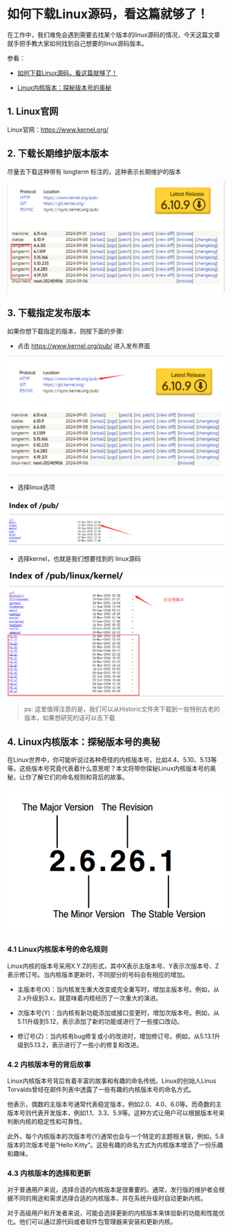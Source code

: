 # 如何下载Linux源码，看这篇就够了！

在工作中，我们难免会遇到需要去找某个版本的linux源码的情况，今天这篇文章就手把手教大家如何找到自己想要的linux源码版本。

参看：

- [如何下载Linux源码，看这篇就够了！](https://blog.csdn.net/qq_43257914/article/details/134344756)

- [Linux内核版本：探秘版本号的奥秘](https://baijiahao.baidu.com/s?id=1772040171585220927&wfr=spider&for=pc)


## 1. Linux官网

Linux官网：https://www.kernel.org/


## 2. 下载长期维护版本版本

尽量去下载这种带有 longterm 标注的，这种表示长期维护的版本

![kernel-download](https://raw.githubusercontent.com/ivanzz1001/linux-kernel-learning/master/image/kernel-download-1.png)


## 3. 下载指定发布版本
如果你想下载指定的版本，则按下面的步骤:

- 点击 https://www.kernel.org/pub/ 进入发布界面

![kernel-download](https://raw.githubusercontent.com/ivanzz1001/linux-kernel-learning/master/image/kernel-download-2.png)


- 选择linux选项

![kernel-download](https://raw.githubusercontent.com/ivanzz1001/linux-kernel-learning/master/image/kernel-download-3.png)

- 选择kernel，也就是我们想要找到的 linux源码

![kernel-download](https://raw.githubusercontent.com/ivanzz1001/linux-kernel-learning/master/image/kernel-download-4.png)

>ps: 这里值得注意的是，我们可以从Historic文件夹下载到一些特别古老的版本，如果想研究的话可以去下载


## 4. Linux内核版本：探秘版本号的奥秘


在Linux世界中，你可能听说过各种奇怪的内核版本号，比如4.4、5.10、5.13等等。这些版本号究竟代表着什么意思呢？本文将带你探秘Linux内核版本号的奥秘，让你了解它们的命名规则和背后的故事。

![kernel-version](https://raw.githubusercontent.com/ivanzz1001/linux-kernel-learning/master/image/kernel-version.png)

### 4.1 Linux内核版本号的命名规则
Linux内核的版本号采用X.Y.Z的形式，其中X表示主版本号、Y表示次版本号、Z表示修订号。当内核版本更新时，不同部分的号码会有相应的增加。

- 主版本号(X)：当内核发生重大改变或完全重写时，增加主版本号。例如，从2.x升级到3.x，就意味着内核经历了一次重大的演进。

- 次版本号(Y)：当内核有新功能添加或接口变更时，增加次版本号。例如，从5.11升级到5.12，表示添加了新的功能或进行了一些接口改动。

- 修订号(Z)：当内核有bug修复或小的改进时，增加修订号。例如，从5.13.1升级到5.13.2，表示进行了一些小的修复和改进。


### 4.2 内核版本号的背后故事
Linux内核版本号背后有着丰富的故事和有趣的命名传统。Linux的创始人Linus Torvalds曾经在邮件列表中透露了一些有趣的内核版本号的命名方式。

他表示，偶数的主版本号通常代表稳定版本，例如2.0、4.0、6.0等。而奇数的主版本号则代表开发版本，例如1.1、3.3、5.9等。这种方式让用户可以根据版本号来判断内核的稳定性和可靠性。

此外，每个内核版本的次版本号(Y)通常也会与一个特定的主题相关联，例如，5.8版本的次版本号是“Hello Kitty”。这些有趣的命名方式为内核版本增添了一份乐趣和趣味。


### 4.3 内核版本的选择和更新
对于普通用户来说，选择合适的内核版本是很重要的。通常，发行版的维护者会根据不同的用途和需求选择合适的内核版本，并在系统升级时自动更新内核。

对于高级用户和开发者来说，可能会选择更新的内核版本来体验新的功能和性能优化。他们可以通过源代码或者软件包管理器来安装和更新内核。